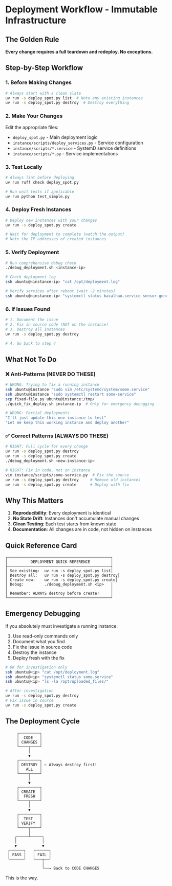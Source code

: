 # Deployment Workflow - Immutable Infrastructure

## The Golden Rule

**Every change requires a full teardown and redeploy. No exceptions.**

## Step-by-Step Workflow

### 1. Before Making Changes
```bash
# Always start with a clean slate
uv run -s deploy_spot.py list  # Note any existing instances
uv run -s deploy_spot.py destroy  # Destroy everything
```

### 2. Make Your Changes
Edit the appropriate files:
- `deploy_spot.py` - Main deployment logic
- `instance/scripts/deploy_services.py` - Service configuration
- `instance/scripts/*.service` - SystemD service definitions
- `instance/scripts/*.py` - Service implementations

### 3. Test Locally
```bash
# Always lint before deploying
uv run ruff check deploy_spot.py

# Run unit tests if applicable
uv run python test_simple.py
```

### 4. Deploy Fresh Instances
```bash
# Deploy new instances with your changes
uv run -s deploy_spot.py create

# Wait for deployment to complete (watch the output)
# Note the IP addresses of created instances
```

### 5. Verify Deployment
```bash
# Run comprehensive debug check
./debug_deployment.sh <instance-ip>

# Check deployment log
ssh ubuntu@<instance-ip> "cat /opt/deployment.log"

# Verify services after reboot (wait ~2 minutes)
ssh ubuntu@<instance-ip> "systemctl status bacalhau.service sensor-generator.service"
```

### 6. If Issues Found
```bash
# 1. Document the issue
# 2. Fix in source code (NOT on the instance)
# 3. Destroy all instances
uv run -s deploy_spot.py destroy

# 4. Go back to step 4
```

## What Not To Do

### ❌ Anti-Patterns (NEVER DO THESE)
```bash
# WRONG: Trying to fix a running instance
ssh ubuntu@instance "sudo vim /etc/systemd/system/some.service"
ssh ubuntu@instance "sudo systemctl restart some-service"
scp fixed-file.py ubuntu@instance:/tmp/
./quick_fix_deploy.sh instance-ip  # Only for emergency debugging

# WRONG: Partial deployments
"I'll just update this one instance to test"
"Let me keep this working instance and deploy another"
```

### ✅ Correct Patterns (ALWAYS DO THESE)
```bash
# RIGHT: Full cycle for every change
uv run -s deploy_spot.py destroy
uv run -s deploy_spot.py create
./debug_deployment.sh <new-instance-ip>

# RIGHT: Fix in code, not on instance
vim instance/scripts/some-service.py  # Fix the source
uv run -s deploy_spot.py destroy     # Remove old instances
uv run -s deploy_spot.py create      # Deploy with fix
```

## Why This Matters

1. **Reproducibility**: Every deployment is identical
2. **No State Drift**: Instances don't accumulate manual changes
3. **Clean Testing**: Each test starts from known state
4. **Documentation**: All changes are in code, not hidden on instances

## Quick Reference Card

```
┌─────────────────────────────────────────────┐
│          DEPLOYMENT QUICK REFERENCE         │
├─────────────────────────────────────────────┤
│ See existing:  uv run -s deploy_spot.py list│
│ Destroy all:   uv run -s deploy_spot.py destroy│
│ Create new:    uv run -s deploy_spot.py create│
│ Debug:         ./debug_deployment.sh <ip>   │
│                                             │
│ Remember: ALWAYS destroy before create!     │
└─────────────────────────────────────────────┘
```

## Emergency Debugging

If you absolutely must investigate a running instance:

1. Use read-only commands only
2. Document what you find
3. Fix the issue in source code
4. Destroy the instance
5. Deploy fresh with the fix

```bash
# OK for investigation only
ssh ubuntu@<ip> "cat /opt/deployment.log"
ssh ubuntu@<ip> "systemctl status some.service"
ssh ubuntu@<ip> "ls -la /opt/uploaded_files/"

# After investigation
uv run -s deploy_spot.py destroy
# Fix issue in source
uv run -s deploy_spot.py create
```

## The Deployment Cycle

```
     ┌─────────┐
     │  CODE   │
     │ CHANGES │
     └────┬────┘
          │
          ▼
     ┌─────────┐
     │ DESTROY │ ← Always destroy first!
     │   ALL   │
     └────┬────┘
          │
          ▼
     ┌─────────┐
     │ CREATE  │
     │  FRESH  │
     └────┬────┘
          │
          ▼
     ┌─────────┐
     │  TEST   │
     │ VERIFY  │
     └────┬────┘
          │
    ┌─────┴─────┐
    │           │
    ▼           ▼
 ┌──────┐   ┌──────┐
 │ PASS │   │ FAIL │
 └──────┘   └───┬──┘
                │
                └──→ Back to CODE CHANGES
```

This is the way.